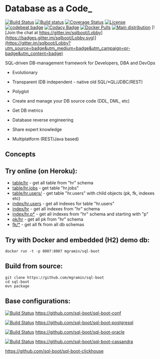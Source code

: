 # Database as a Code_

[![Build Status](https://travis-ci.org/sql-boot/sql-boot.svg?branch=master)](https://travis-ci.org/sql-boot/sql-boot)
[![Build status](https://ci.appveyor.com/api/projects/status/vy096ig84cymr8ir?svg=true)](https://ci.appveyor.com/project/mgramin/sql-boot-hffyc)
[![Coverage Status](https://coveralls.io/repos/github/sql-boot/sql-boot/badge.svg?branch=master)](https://coveralls.io/github/sql-boot/sql-boot?branch=master)
[![License](https://img.shields.io/badge/license-MIT-green.svg)](https://github.com/sql-boot/sql-boot/blob/master/LICENSE)
[![codebeat badge](https://codebeat.co/badges/5f90d946-b2a2-46fe-8951-99f354b3a8e9)](https://codebeat.co/projects/github-com-mgramin-sql-boot-master)
[![Codacy Badge](https://api.codacy.com/project/badge/Grade/97169221af6f4b73a5974a6a5c82cd60)](https://www.codacy.com/app/mgramin/sql-boot?utm_source=github.com&amp;utm_medium=referral&amp;utm_content=mgramin/sql-boot&amp;utm_campaign=Badge_Grade)
[![Docker Pulls](https://img.shields.io/docker/pulls/mgramin/sql-boot.svg)](https://hub.docker.com/r/mgramin/sql-boot/)
[![Main distribution](https://img.shields.io/badge/zip-download-brightgreen.svg)](https://github.com/sql-boot/sql-boot/releases/latest)
[![Join the chat at https://gitter.im/sqlboot/Lobby](https://badges.gitter.im/sqlboot/Lobby.svg)](https://gitter.im/sqlboot/Lobby?utm_source=badge&utm_medium=badge&utm_campaign=pr-badge&utm_content=badge)

SQL-driven DB-management framework for Developers, DBA and DevOps

- Evolutionary 
- Transparent (DB independent - native old SQL/*QL/JDBC/REST) 
- Polyglot

- Create and manage your DB source code (DDL, DML, etc)
- Get DB metrics
- Database reverse engineering
- Share expert knowledge
- Multiplatform (REST/Java based)

Concepts
--------


Try online (on Heroku):
-----------------------
- [table/hr](https://sql-boot.herokuapp.com/api/h2/table/hr) - get all table from "hr" schema
- [table/hr.jobs](https://sql-boot.herokuapp.com/api/h2/table/hr.jobs) - get table "hr.jobs"
- [table/hr.users/](https://sql-boot.herokuapp.com/api/h2/table/hr.users/) - get table "hr.users" with child objects (pk, fk, indexes etc)
- [index/hr.users](https://sql-boot.herokuapp.com/api/h2/index/hr.users) - get all indexes for table "hr.users"
- [index/hr](https://sql-boot.herokuapp.com/api/h2/index/hr) - get all indexes from "hr" schema
- [index/hr.p*](https://sql-boot.herokuapp.com/api/h2/index/hr.p*) - get all indexes from "hr" schema and starting with "p"
- [pk/hr](https://sql-boot.herokuapp.com/api/h2/pk/hr) - get all pk from "hr" schema
- [fk/*](https://sql-boot.herokuapp.com/api/h2/fk/*) - get all fk from all db schemas



Try with Docker and embedded (H2) demo db:
------------------------------------------

```
docker run -t -p 8007:8007 mgramin/sql-boot
```

Build from source:
------------------
```
git clone https://github.com/mgramin/sql-boot
cd sql-boot
mvn package
```

Base configurations:
--------------------

[![Build Status](https://travis-ci.org/sql-boot/sql-boot-conf.svg?branch=master)](https://travis-ci.org/sql-boot/sql-boot-conf)
https://github.com/sql-boot/sql-boot-conf

[![Build Status](https://travis-ci.org/sql-boot/sql-boot-postgresql.svg?branch=master)](https://travis-ci.org/sql-boot/sql-boot-postgresql)
https://github.com/sql-boot/sql-boot-postgresql

[![Build Status](https://travis-ci.org/sql-boot/sql-boot-oracle.svg?branch=master)](https://travis-ci.org/sql-boot/sql-boot-oracle)
https://github.com/sql-boot/sql-boot-oracle

[![Build Status](https://travis-ci.org/sql-boot/sql-boot-cassandra.svg?branch=master)](https://travis-ci.org/sql-boot/sql-boot-cassandra)
https://github.com/sql-boot/sql-boot-cassandra

https://github.com/sql-boot/sql-boot-clickhouse
